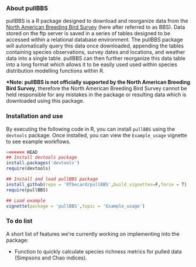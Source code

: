 ### About pullBBS

pullBBS is a R package designed to download and reorganize data from the [North American Breeding Bird Survey](https://www.pwrc.usgs.gov/bbs/) (here after referred to as BBS).  Data stored on the ftp server is saved in a series of tables designed to be accessed within a relational database environment.  The pullBBS package will automatically query this data once downloaded, appending the tables containing species observations, survey dates and locations, and weather data into a single table.  pullBBS can then further reorganize this data table into a long format which allows it to be easily used used within species distribution modelling functions within R.

**\*Note: pullBBS is not officially supported by the North American Breeding Bird Survey**, therefore the North American Breeding Bird Survey cannot be held responsible for any mistakes in the package or resulting data which is downloaded using this package.

### Installation and use

By executing the following code in R, you can install `pullBBS` using the `devtools` package.  Once installed, you can view the `Example_usage` vignette to see example workflows.

```r
<<<<<<< HEAD
## Install devtools package
install.packages('devtools')
require(devtools)

## Install and load pullBBS package
install_github(repo = 'RTbecard/pullBBS',build_vignettes=F,force = T)
require(pullBBS)

## Load example
vignette(package = 'pullBBS',topic = 'Example_usage')
```
### To do list

A short list of features we're currently working on implementing into the package:

- Function to quickly calculate species richness metrics for pulled data (Simpsons and Chao indices).
